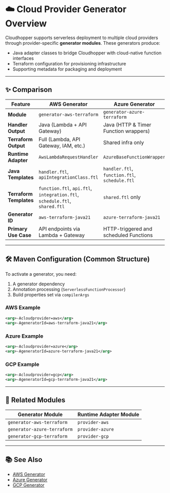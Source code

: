 # ☁️ Cloud Provider Generator Overview

Cloudhopper supports serverless deployment to multiple cloud providers through provider-specific **generator modules**. These generators produce:

- Java adapter classes to bridge Cloudhopper with cloud-native function interfaces
- Terraform configuration for provisioning infrastructure
- Supporting metadata for packaging and deployment

---

## ✨ Comparison

| Feature                          | AWS Generator                          | Azure Generator                          | GCP Generator                              |
|----------------------------------|----------------------------------------|------------------------------------------|--------------------------------------------|
| **Module**                       | `generator-aws-terraform`              | `generator-azure-terraform`              | `generator-gcp-terraform`                  |
| **Handler Output**               | Java (Lambda + API Gateway)            | Java (HTTP & Timer Function wrappers)    | Java (HttpFunction)                        |
| **Terraform Output**            | Full (Lambda, API Gateway, IAM, etc.)  | Shared infra only                        | Full (Function, Scheduler, IAM, etc.)      |
| **Runtime Adapter**              | `AwsLambdaRequestHandler`              | `AzureBaseFunctionWrapper`               | `GcpCloudFunctionRequestHandler`           |
| **Java Templates**               | `handler.ftl`, `apiIntegrationClass.ftl` | `handler.ftl`, `function.ftl`, `schedule.ftl` | `handler.ftl`                          |
| **Terraform Templates**         | `function.ftl`, `api.ftl`, `integration.ftl`, `schedule.ftl`, `shared.ftl` | `shared.ftl` only                   | `function.ftl`, `api.ftl`, `apiIntegration.ftl`, `schedule.ftl`, `shared.ftl` |
| **Generator ID**                | `aws-terraform-java21`                | `azure-terraform-java21`                | `gcp-terraform-java21`                    |
| **Primary Use Case**            | API endpoints via Lambda + Gateway     | HTTP-triggered and scheduled Functions   | Cloud Functions + optional Gateway         |

---

## 🛠️ Maven Configuration (Common Structure)

To activate a generator, you need:

1. A generator dependency
2. Annotation processing (`ServerlessFunctionProcessor`)
3. Build properties set via `compilerArgs`

### AWS Example

```xml
<arg>-Acloudprovider=aws</arg>
<arg>-AgeneratorId=aws-terraform-java21</arg>
```

### Azure Example

```xml
<arg>-Acloudprovider=azure</arg>
<arg>-AgeneratorId=azure-terraform-java21</arg>
```

### GCP Example

```xml
<arg>-Acloudprovider=gcp</arg>
<arg>-AgeneratorId=gcp-terraform-java21</arg>
```

---

## 🔌 Related Modules

| Generator Module           | Runtime Adapter Module |
|---------------------------|------------------------|
| `generator-aws-terraform` | `provider-aws`         |
| `generator-azure-terraform` | `provider-azure`     |
| `generator-gcp-terraform` | `provider-gcp`         |

---

## 📚 See Also

- [AWS Generator](../modules/provider-aws.md)
- [Azure Generator](../modules/provider-azure.md)
- [GCP Generator](../modules/provider-gcp.md)
